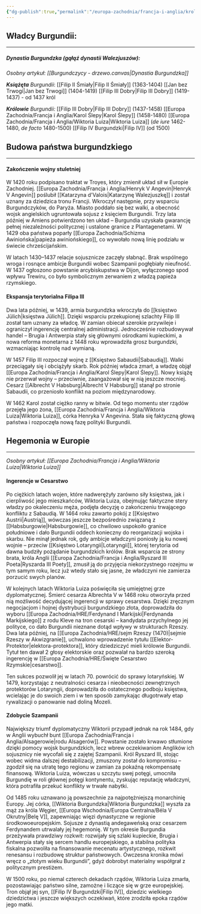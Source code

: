 ```yaml
---
{"dg-publish":true,"permalink":"/europa-zachodnia/francja-i-anglia/krolestwo-burgundii/"}
---
```



## Władcy Burgundii:
---
##### Dynastia Burgundzka (gąłąź dynastii Walezjuszów):
*Osobny artykuł: [[Burgundczycy - drzewo.canvas|Dynastia Burgundzka]]*

***Książęta** Burgundii*:
[[Filip II Śmiały\|Filip II Śmiały]] (1363-1404)
[[Jan bez Trwogi\|Jan bez Trwogi]] (1404-1419)
[[Filip III Dobry\|Filip III Dobry]] (1419-1437) - od 1437 król

***Królowie** Burgundii:*
[[Filip III Dobry\|Filip III Dobry]] (1437-1458)
[[Europa Zachodnia/Francja i Anglia/Karol Ślepy\|Karol Ślepy]] (1458-1480) 
[[Europa Zachodnia/Francja i Anglia/Wiktoria Luiza\|Wiktoria Luiza]] (*de iure* 1462-1480, *de facto* 1480-1500) 
[[Filip IV Burgundzki\|Filip IV]] (od 1500)


## Budowa państwa burgundzkiego
---
#### Zakończenie wojny stuletniej
W 1420 roku podpisano traktat w Troyes, który zmienił układ sił w Europie Zachodniej. [[Europa Zachodnia/Francja i Anglia/Henryk V Angevin\|Henryk V Angevin]] poślubił [[Katarzyna d'Valois\|Katarzynę Walezjuszkę]] i został uznany za dziedzica tronu Francji. Wkroczył następnie, przy wsparciu Burgundczyków, do Paryża. Miasto poddało się bez walki, a obecność wojsk angielskich ugruntowała sojusz z księciem Burgundii. Trzy lata później w Amiens potwierdzono ten układ – Burgundia uzyskała gwarancję pełnej niezależności politycznej i ustalone granice z Plantagenetami. W 1429 oba państwa poparły [[Europa Zachodnia/Schizma Awiniońska\|papieża awiniońskiego]], co wywołało nową linię podziału w świecie chrześcijańskim.

W latach 1430–1437 relacje sojusznicze zaczęły słabnąć. Brak wspólnego wroga i rosnące ambicje Burgundii wobec Szampanii pogłębiały nieufność. W 1437 ogłoszono powstanie arcybiskupstwa w Dijon, wyłączonego spod wpływu Trewiru, co było symbolicznym zerwaniem z władzą papieża rzymskiego.

#### Ekspansja terytorialna Filipa III
Dwa lata później, w 1439, armia burgundzka wkroczyła do [[księstwo Jülich\|księstwa Jülich]]. Dzięki wsparciu przekupionej szlachty Filip III został tam uznany za władcę. W zamian obiecał szerokie przywileje i ograniczył ingerencję centralnej administracji. Jednocześnie rozbudowywał handel – Brugia i Antwerpia stały się głównymi ośrodkami kupieckimi, a nowa reforma monetarna z 1448 roku wprowadziła grosz burgundzki, wzmacniając kontrolę nad wymianą.

W 1457 Filip III rozpoczął wojnę z [[Księstwo Sabaudii\|Sabaudią]]. Walki przeciągały się i obciążyły skarb. Rok później władca zmarł, a władzę objął [[Europa Zachodnia/Francja i Anglia/Karol Ślepy\|Karol Ślepy]]. Nowy książę nie przerwał wojny – przeciwnie, zaangażował się w nią jeszcze mocniej. Cesarz [[Albrecht V Habsburg\|Albrecht V Habsburg]] stanął po stronie Sabaudii, co przeniosło konflikt na poziom międzynarodowy.

W 1462 Karol został ciężko ranny w bitwie. Od tego momentu ster rządów przejęła jego żona, [[Europa Zachodnia/Francja i Anglia/Wiktoria Luiza\|Wiktoria Luiza]], córka Henryka V Angevina. Stała się faktyczną głową państwa i rozpoczęła nową fazę polityki Burgundii.

## Hegemonia w Europie
---
_Osobny artykuł: [[Europa Zachodnia/Francja i Anglia/Wiktoria Luiza\|Wiktoria Luiza]]_
#### Ingerencje w Cesarstwo
Po ciężkich latach wojen, które nadwerężyły zarówno siły księstwa, jak i cierpliwość jego mieszkańców, Wiktoria Luiza, obejmując faktyczne stery władzy po okaleczeniu męża, podjęła decyzję o zakończeniu trwającego konfliktu z Sabaudią. W 1464 roku zawarto pokój z [[Księstwo Austrii\|Austrią]], wówczas jeszcze bezpośrednio związaną z [[Habsburgowie\|Habsburgowie]], co chwilowo uspokoiło granice południowe i dało Burgundii oddech konieczny do reorganizacji wojska i skarbu. Nie minął jednak rok, gdy ambicje władczyni poniosły ją ku nowej wojnie – przeciw [[Księstwo Lotaryngii\|Lotaryngii]], której terytoria od dawna budziły pożądanie burgundzkich królów. Brak wsparcia ze strony brata, króla Anglii [[Europa Zachodnia/Francja i Anglia/Ryszard III Poeta\|Ryszarda III Poety]], zmusił ją do przyjęcia niekorzystnego rozejmu w tym samym roku, lecz już wtedy stało się jasne, że władczyni nie zamierza porzucić swych planów.

W kolejnych latach Wiktoria Luiza poświęciła się umiejętnej grze dyplomatycznej. Śmierć cesarza Albrechta V w 1468 roku otworzyła przed nią możliwość decydującej ingerencji w sprawy cesarstwa. Dzięki zręcznym negocjacjom i hojnej dystrybucji burgundzkiego złota, doprowadziła do wyboru [[Europa Zachodnia/HRE/Ferdynand I Markijski\|Ferdynanda Markijskiego]] z rodu Kleve na tron cesarski – kandydata przychylnego jej polityce, co dało Burgundii nieznane dotąd wpływy w strukturach Rzeszy. Dwa lata później, na [[Europa Zachodnia/HRE/sejm Rzeszy (1470)\|sejmie Rzeszy w Akwizgranie]], uchwalono wprowadzenie tytułu [[Elektor-Protektor\|elektora-protektora]], który dziedziczyć mieli królowie Burgundii. Tytuł ten dawał 2 głosy elektorskie oraz pozwalał na bardzo szeroką ingerencję w [[Europa Zachodnia/HRE/Święte Cesarstwo Rzymskie\|cesarstwo]].

Ten sukces pozwolił jej w latach 70. powrócić do sprawy lotaryńskiej. W 1479, korzystając z neutralności cesarza i nieobecności zewnętrznych protektorów Lotaryngii, doprowadziła do ostatecznego podboju księstwa, wcielając je do swoich ziem i w ten sposób zamykając długotrwały etap rywalizacji o panowanie nad doliną Mozeli.

#### Zdobycie Szampanii
Największy triumf dyplomatyczny Wiktorii przypadł jednak na rok 1484, gdy w Anglii wybuchł bunt [[Europa Zachodnia/Francja i Anglia/Alsagerowie\|rodu Alsagerów]]. Powstanie zostało krwawo stłumione dzięki pomocy wojsk burgundzkich, lecz wbrew oczekiwaniom Anglików ich sojusznicy nie wycofali się z zajętej Szampanii. Król Ryszard III, stojąc wobec widma dalszej destabilizacji, zmuszony został do kompromisu – zgodził się na utratę tego regionu w zamian za pokaźną rekompensatę finansową. Wiktoria Luiza, wówczas u szczytu swej potęgi, umocniła Burgundię w roli głównej potęgi kontynentu, zyskując reputację władczyni, która potrafiła przekuć konflikty w trwałe nabytki.

Od 1485 roku uznawano ją powszechnie za najpotężniejszą monarchinię Europy. Jej córka, [[Wiktoria Burgundzka\|Wiktoria Burgundzka]] wyszła za mąż za króla Węgier, [[Europa Wschodnia/Europa Centralna/Béla V Okrutny\|Belę V]], zapewniając więzi dynastyczne w regionie środkowoeuropejskim. Sojusze z dynastią andegaweńską oraz cesarzem Ferdynandem utrwalały jej hegemonię. W tym okresie Burgundia przeżywała prawdziwy rozkwit: rozwijały się szlaki kupieckie, Brugia i Antwerpia stały się sercem handlu europejskiego, a stabilna polityka fiskalna pozwoliła na finansowanie mecenatu artystycznego, rozkwit renesansu i rozbudowę struktur państwowych. Ówczesna kronika mówi wręcz o „złotym wieku Burgundii”, gdyż dobrobyt materialny współgrał z politycznym prestiżem.

W 1500 roku, po niemal czterech dekadach rządów, Wiktoria Luiza zmarła, pozostawiając państwo silne, zamożne i liczące się w grze europejskiej. Tron objął jej syn, [[Filip IV Burgundzki\|Filip IV]], dziedzic wielkiego dziedzictwa i jeszcze większych oczekiwań, które zrodziła epoka rządów jego matki.
